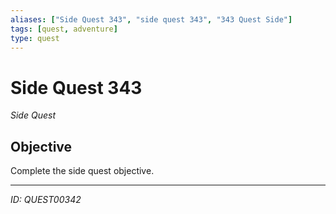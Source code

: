 ```yaml
---
aliases: ["Side Quest 343", "side quest 343", "343 Quest Side"]
tags: [quest, adventure]
type: quest
---
```


# Side Quest 343

*Side Quest*

## Objective
Complete the side quest objective.

---
*ID: QUEST00342*